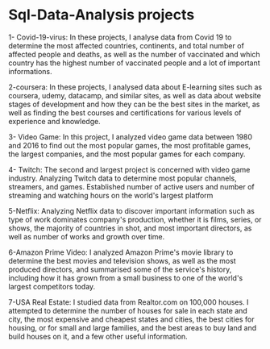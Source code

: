# Sql-Data-Analysis projects

1- Covid-19-virus: In these projects, I analyse data from Covid 19 to determine the most affected countries, continents, and total number of affected people and deaths, as well as the number of vaccinated and which country has the highest number of vaccinated people and a lot of important informations.
<br />

2-coursera: In these projects, I analysed data about E-learning sites such as coursera, udemy, datacamp, and similar sites, as well as data about website stages of development and how they can be the best sites in the market, as well as finding the best courses and certifications for various levels of experience and knowledge.
<br />

3- Video Game: In this project, I analyzed video game data between 1980 and 2016 to find out the most popular games, the most profitable games, the largest companies, and the most popular games for each company.
<br />

4- Twitch:
The second and largest project is concerned with video game industry. 
Analyzing Twitch data to determine most popular channels, streamers, and games. Established number of active users and number of streaming and watching hours on the world's largest platform
<br />

5-Netflix: Analyzing Netflix data to discover important information such as type of work dominates company's production, whether it is films, series, or shows, the majority of countries in shot, and most important directors, as well as number of works and growth over time.
<br />

6-Amazon Prime Video: I analyzed Amazon Prime's movie library to determine the best movies and television shows, as well as the most produced directors, and summarised some of the service's history, including how it has grown from a small business to one of the world's largest competitors today.

7-USA Real Estate: I studied data from Realtor.com on 100,000 houses. I attempted to determine the number of houses for sale in each state and city, the most expensive and cheapest states and cities, the best cities for housing, or for small and large families, and the best areas to buy land and build houses on it, and a few other useful information.
